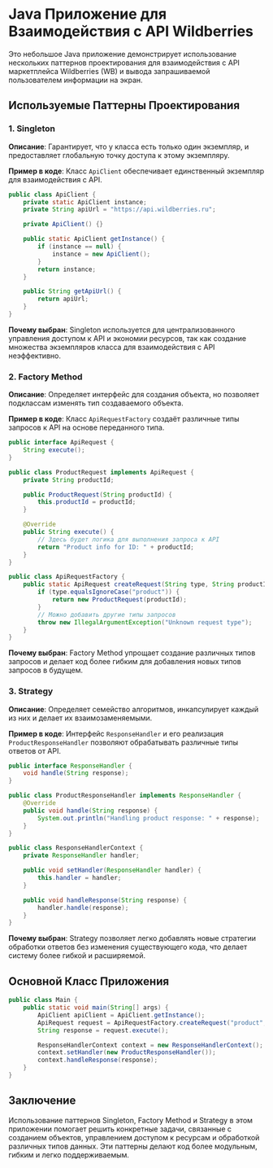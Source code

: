 # Java Приложение для Взаимодействия с API Wildberries

Это небольшое Java приложение демонстрирует использование нескольких паттернов проектирования для взаимодействия с API маркетплейса Wildberries (WB) и вывода запрашиваемой пользователем информации на экран.

## Используемые Паттерны Проектирования

### 1. Singleton

**Описание**: Гарантирует, что у класса есть только один экземпляр, и предоставляет глобальную точку доступа к этому экземпляру.

**Пример в коде**: Класс `ApiClient` обеспечивает единственный экземпляр для взаимодействия с API.

```java
public class ApiClient {
    private static ApiClient instance;
    private String apiUrl = "https://api.wildberries.ru";

    private ApiClient() {}

    public static ApiClient getInstance() {
        if (instance == null) {
            instance = new ApiClient();
        }
        return instance;
    }

    public String getApiUrl() {
        return apiUrl;
    }
}
```

**Почему выбран**: Singleton используется для централизованного управления доступом к API и экономии ресурсов, так как создание множества экземпляров класса для взаимодействия с API неэффективно.

### 2. Factory Method

**Описание**: Определяет интерфейс для создания объекта, но позволяет подклассам изменять тип создаваемого объекта.

**Пример в коде**: Класс `ApiRequestFactory` создаёт различные типы запросов к API на основе переданного типа.

```java
public interface ApiRequest {
    String execute();
}

public class ProductRequest implements ApiRequest {
    private String productId;

    public ProductRequest(String productId) {
        this.productId = productId;
    }

    @Override
    public String execute() {
        // Здесь будет логика для выполнения запроса к API
        return "Product info for ID: " + productId;
    }
}

public class ApiRequestFactory {
    public static ApiRequest createRequest(String type, String productId) {
        if (type.equalsIgnoreCase("product")) {
            return new ProductRequest(productId);
        }
        // Можно добавить другие типы запросов
        throw new IllegalArgumentException("Unknown request type");
    }
}
```

**Почему выбран**: Factory Method упрощает создание различных типов запросов и делает код более гибким для добавления новых типов запросов в будущем.

### 3. Strategy

**Описание**: Определяет семейство алгоритмов, инкапсулирует каждый из них и делает их взаимозаменяемыми.

**Пример в коде**: Интерфейс `ResponseHandler` и его реализация `ProductResponseHandler` позволяют обрабатывать различные типы ответов от API.

```java
public interface ResponseHandler {
    void handle(String response);
}

public class ProductResponseHandler implements ResponseHandler {
    @Override
    public void handle(String response) {
        System.out.println("Handling product response: " + response);
    }
}

public class ResponseHandlerContext {
    private ResponseHandler handler;

    public void setHandler(ResponseHandler handler) {
        this.handler = handler;
    }

    public void handleResponse(String response) {
        handler.handle(response);
    }
}
```

**Почему выбран**: Strategy позволяет легко добавлять новые стратегии обработки ответов без изменения существующего кода, что делает систему более гибкой и расширяемой.

## Основной Класс Приложения

```java
public class Main {
    public static void main(String[] args) {
        ApiClient apiClient = ApiClient.getInstance();
        ApiRequest request = ApiRequestFactory.createRequest("product", "12345");
        String response = request.execute();

        ResponseHandlerContext context = new ResponseHandlerContext();
        context.setHandler(new ProductResponseHandler());
        context.handleResponse(response);
    }
}
```

## Заключение

Использование паттернов Singleton, Factory Method и Strategy в этом приложении помогает решить конкретные задачи, связанные с созданием объектов, управлением доступом к ресурсам и обработкой различных типов данных. Эти паттерны делают код более модульным, гибким и легко поддерживаемым.
